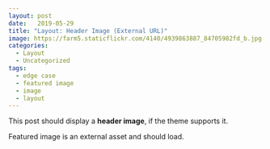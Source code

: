 ```yaml
---
layout: post
date:   2019-05-29
title: "Layout: Header Image (External URL)"
image: https://farm5.staticflickr.com/4140/4939863887_84705982fd_b.jpg
categories:
  - Layout
  - Uncategorized
tags:
  - edge case
  - featured image
  - image
  - layout
---
```


This post should display a **header image**, if the theme supports it.

Featured image is an external asset and should load.
